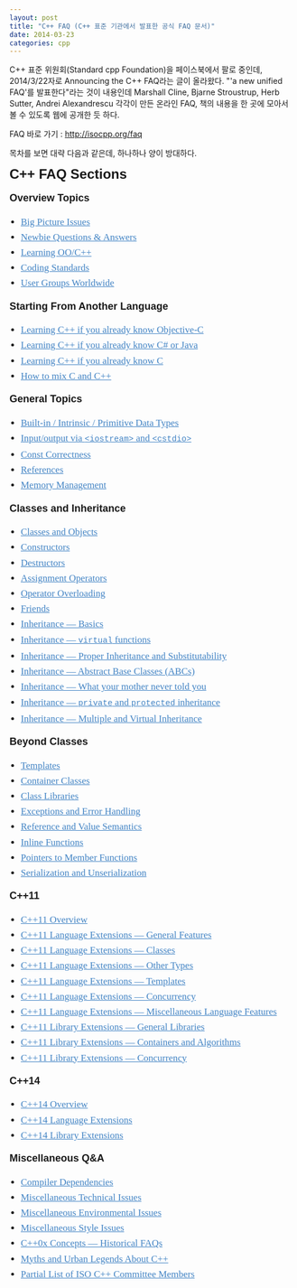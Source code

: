 ```yaml
---
layout: post
title: "C++ FAQ (C++ 표준 기관에서 발표한 공식 FAQ 문서)"
date: 2014-03-23 
categories: cpp
---
```


C++ 표준 위원회(Standard cpp Foundation)을 페이스북에서 팔로 중인데, 2014/3/22자로 Announcing the C++ FAQ라는 글이 올라왔다. "'a new unified FAQ'를 발표한다"라는 것이 내용인데 Marshall Cline, Bjarne Stroustrup, Herb Sutter, Andrei Alexandrescu 각각이 만든 온라인 FAQ, 책의 내용을 한 곳에 모아서 볼 수 있도록 웹에 공개한 듯 하다.

FAQ 바로 가기 : http://isocpp.org/faq

목차를 보면 대략 다음과 같은데, 하나하나 양이 방대하다.

<h3 style="margin: 0px 0px 17px; padding: 0px; border: 0px; font-family: proxima-nova, Helvetica, Arial, sans-serif; line-height: 1.2; font-size: 24px; vertical-align: baseline;">C++ FAQ Sections</h3><h4 style="margin: 0px 0px 17px; padding: 0px; border: 0px; font-family: proxima-nova, Helvetica, Arial, sans-serif; line-height: 1.2; font-size: 18px; vertical-align: baseline;">Overview Topics</h4><ul style="margin: 0px 0px 17px 20px; padding: 0px; border: 0px; font-family: elena-web-basic, Georgia, 'Times New Roman', serif; line-height: 27.200000762939453px; font-size: 17px; vertical-align: baseline; list-style-position: initial; list-style-image: initial;"><li style="margin: 0px; padding: 0px; border: 0px; font-family: inherit; font-style: inherit; font-variant: inherit; font-weight: inherit; line-height: inherit; vertical-align: baseline;"><a href="http://isocpp.org/wiki/faq/big-picture" title="Section: Big Picture Issues" style="margin: 0px; padding: 0px; border: 0px; font-family: inherit; font-style: inherit; font-variant: inherit; font-weight: inherit; line-height: inherit; vertical-align: baseline; color: rgb(65, 131, 196);">Big Picture Issues</a></li><li style="margin: 0px; padding: 0px; border: 0px; font-family: inherit; font-style: inherit; font-variant: inherit; font-weight: inherit; line-height: inherit; vertical-align: baseline;"><a href="http://isocpp.org/wiki/faq/newbie" title="Section: Newbie Questions &amp; Answers" style="margin: 0px; padding: 0px; border: 0px; font-family: inherit; font-style: inherit; font-variant: inherit; font-weight: inherit; line-height: inherit; vertical-align: baseline; color: rgb(65, 131, 196);">Newbie Questions &amp; Answers</a></li><li style="margin: 0px; padding: 0px; border: 0px; font-family: inherit; font-style: inherit; font-variant: inherit; font-weight: inherit; line-height: inherit; vertical-align: baseline;"><a href="http://isocpp.org/wiki/faq/how-to-learn-cpp" title="Section: Learning C++" style="margin: 0px; padding: 0px; border: 0px; font-family: inherit; font-style: inherit; font-variant: inherit; font-weight: inherit; line-height: inherit; vertical-align: baseline; color: rgb(65, 131, 196);">Learning OO/C++</a></li><li style="margin: 0px; padding: 0px; border: 0px; font-family: inherit; font-style: inherit; font-variant: inherit; font-weight: inherit; line-height: inherit; vertical-align: baseline;"><a href="http://isocpp.org/wiki/faq/coding-standards" title="Section: Coding Standards" style="margin: 0px; padding: 0px; border: 0px; font-family: inherit; font-style: inherit; font-variant: inherit; font-weight: inherit; line-height: inherit; vertical-align: baseline; color: rgb(65, 131, 196);">Coding Standards</a></li><li style="margin: 0px; padding: 0px; border: 0px; font-family: inherit; font-style: inherit; font-variant: inherit; font-weight: inherit; line-height: inherit; vertical-align: baseline;"><a href="http://isocpp.org/wiki/faq/user-groups-worldwide" title="Section: User Groups Worldwide" style="margin: 0px; padding: 0px; border: 0px; font-family: inherit; font-style: inherit; font-variant: inherit; font-weight: inherit; line-height: inherit; vertical-align: baseline; color: rgb(65, 131, 196);">User Groups Worldwide</a></li></ul><h4 style="margin: 0px 0px 17px; padding: 0px; border: 0px; font-family: proxima-nova, Helvetica, Arial, sans-serif; line-height: 1.2; font-size: 18px; vertical-align: baseline;">Starting From Another Language</h4><ul style="margin: 0px 0px 17px 20px; padding: 0px; border: 0px; font-family: elena-web-basic, Georgia, 'Times New Roman', serif; line-height: 27.200000762939453px; font-size: 17px; vertical-align: baseline; list-style-position: initial; list-style-image: initial;"><li style="margin: 0px; padding: 0px; border: 0px; font-family: inherit; font-style: inherit; font-variant: inherit; font-weight: inherit; line-height: inherit; vertical-align: baseline;"><a href="http://isocpp.org/wiki/faq/objective-c" title="Section: Learning C++ if you already know Objective-C" style="margin: 0px; padding: 0px; border: 0px; font-family: inherit; font-style: inherit; font-variant: inherit; font-weight: inherit; line-height: inherit; vertical-align: baseline; color: rgb(65, 131, 196);">Learning C++ if you already know Objective-C</a></li><li style="margin: 0px; padding: 0px; border: 0px; font-family: inherit; font-style: inherit; font-variant: inherit; font-weight: inherit; line-height: inherit; vertical-align: baseline;"><a href="http://isocpp.org/wiki/faq/csharp-java" title="Section: Learning C++ if you already know C# or Java" style="margin: 0px; padding: 0px; border: 0px; font-family: inherit; font-style: inherit; font-variant: inherit; font-weight: inherit; line-height: inherit; vertical-align: baseline; color: rgb(65, 131, 196);">Learning C++ if you already know C# or Java</a></li><li style="margin: 0px; padding: 0px; border: 0px; font-family: inherit; font-style: inherit; font-variant: inherit; font-weight: inherit; line-height: inherit; vertical-align: baseline;"><a href="http://isocpp.org/wiki/faq/c" title="Section: Learning C++ if you already know C" style="margin: 0px; padding: 0px; border: 0px; font-family: inherit; font-style: inherit; font-variant: inherit; font-weight: inherit; line-height: inherit; vertical-align: baseline; color: rgb(65, 131, 196);">Learning C++ if you already know C</a></li><li style="margin: 0px; padding: 0px; border: 0px; font-family: inherit; font-style: inherit; font-variant: inherit; font-weight: inherit; line-height: inherit; vertical-align: baseline;"><a href="http://isocpp.org/wiki/faq/mixing-c-and-cpp" title="Section: How to mix C and C++" style="margin: 0px; padding: 0px; border: 0px; font-family: inherit; font-style: inherit; font-variant: inherit; font-weight: inherit; line-height: inherit; vertical-align: baseline; color: rgb(65, 131, 196);">How to mix C and C++</a></li></ul><h4 style="margin: 0px 0px 17px; padding: 0px; border: 0px; font-family: proxima-nova, Helvetica, Arial, sans-serif; line-height: 1.2; font-size: 18px; vertical-align: baseline;">General Topics</h4><ul style="margin: 0px 0px 17px 20px; padding: 0px; border: 0px; font-family: elena-web-basic, Georgia, 'Times New Roman', serif; line-height: 27.200000762939453px; font-size: 17px; vertical-align: baseline; list-style-position: initial; list-style-image: initial;"><li style="margin: 0px; padding: 0px; border: 0px; font-family: inherit; font-style: inherit; font-variant: inherit; font-weight: inherit; line-height: inherit; vertical-align: baseline;"><a href="http://isocpp.org/wiki/faq/intrinsic-types" title="Section: Built-in / Intrinsic / Primitive Data Types" style="margin: 0px; padding: 0px; border: 0px; font-family: inherit; font-style: inherit; font-variant: inherit; font-weight: inherit; line-height: inherit; vertical-align: baseline; color: rgb(65, 131, 196);">Built-in / Intrinsic / Primitive Data Types</a></li><li style="margin: 0px; padding: 0px; border: 0px; font-family: inherit; font-style: inherit; font-variant: inherit; font-weight: inherit; line-height: inherit; vertical-align: baseline;"><a href="http://isocpp.org/wiki/faq/input-output" title="Section: Input/output via &lt;iostream&gt; and &lt;cstdio&gt;" style="margin: 0px; padding: 0px; border: 0px; font-family: inherit; font-style: inherit; font-variant: inherit; font-weight: inherit; line-height: inherit; vertical-align: baseline; color: rgb(65, 131, 196);">Input/output via&nbsp;<code style="margin: 0px; padding: 0px; border: 0px; font-family: Consolas, 'Courier New', 'Lucida Console', monospace; font-style: inherit; font-variant: inherit; font-weight: inherit; line-height: inherit; vertical-align: baseline; white-space: pre-wrap;">&lt;iostream&gt;</code>&nbsp;and&nbsp;<code style="margin: 0px; padding: 0px; border: 0px; font-family: Consolas, 'Courier New', 'Lucida Console', monospace; font-style: inherit; font-variant: inherit; font-weight: inherit; line-height: inherit; vertical-align: baseline; white-space: pre-wrap;">&lt;cstdio&gt;</code></a></li><li style="margin: 0px; padding: 0px; border: 0px; font-family: inherit; font-style: inherit; font-variant: inherit; font-weight: inherit; line-height: inherit; vertical-align: baseline;"><a href="http://isocpp.org/wiki/faq/const-correctness" title="Section: Const Correctness" style="margin: 0px; padding: 0px; border: 0px; font-family: inherit; font-style: inherit; font-variant: inherit; font-weight: inherit; line-height: inherit; vertical-align: baseline; color: rgb(65, 131, 196);">Const Correctness</a></li><li style="margin: 0px; padding: 0px; border: 0px; font-family: inherit; font-style: inherit; font-variant: inherit; font-weight: inherit; line-height: inherit; vertical-align: baseline;"><a href="http://isocpp.org/wiki/faq/references" title="Section: References" style="margin: 0px; padding: 0px; border: 0px; font-family: inherit; font-style: inherit; font-variant: inherit; font-weight: inherit; line-height: inherit; vertical-align: baseline; color: rgb(65, 131, 196);">References</a></li><li style="margin: 0px; padding: 0px; border: 0px; font-family: inherit; font-style: inherit; font-variant: inherit; font-weight: inherit; line-height: inherit; vertical-align: baseline;"><a href="http://isocpp.org/wiki/faq/freestore-mgmt" title="Section: Memory Management" style="margin: 0px; padding: 0px; border: 0px; font-family: inherit; font-style: inherit; font-variant: inherit; font-weight: inherit; line-height: inherit; vertical-align: baseline; color: rgb(65, 131, 196);">Memory Management</a></li></ul><h4 style="margin: 0px 0px 17px; padding: 0px; border: 0px; font-family: proxima-nova, Helvetica, Arial, sans-serif; line-height: 1.2; font-size: 18px; vertical-align: baseline;">Classes and Inheritance</h4><ul style="margin: 0px 0px 17px 20px; padding: 0px; border: 0px; font-family: elena-web-basic, Georgia, 'Times New Roman', serif; line-height: 27.200000762939453px; font-size: 17px; vertical-align: baseline; list-style-position: initial; list-style-image: initial;"><li style="margin: 0px; padding: 0px; border: 0px; font-family: inherit; font-style: inherit; font-variant: inherit; font-weight: inherit; line-height: inherit; vertical-align: baseline;"><a href="http://isocpp.org/wiki/faq/classes-and-objects" title="Section: Classes and Objects" style="margin: 0px; padding: 0px; border: 0px; font-family: inherit; font-style: inherit; font-variant: inherit; font-weight: inherit; line-height: inherit; vertical-align: baseline; color: rgb(65, 131, 196);">Classes and Objects</a></li><li style="margin: 0px; padding: 0px; border: 0px; font-family: inherit; font-style: inherit; font-variant: inherit; font-weight: inherit; line-height: inherit; vertical-align: baseline;"><a href="http://isocpp.org/wiki/faq/ctors" title="Section: Constructors" style="margin: 0px; padding: 0px; border: 0px; font-family: inherit; font-style: inherit; font-variant: inherit; font-weight: inherit; line-height: inherit; vertical-align: baseline; color: rgb(65, 131, 196);">Constructors</a></li><li style="margin: 0px; padding: 0px; border: 0px; font-family: inherit; font-style: inherit; font-variant: inherit; font-weight: inherit; line-height: inherit; vertical-align: baseline;"><a href="http://isocpp.org/wiki/faq/dtors" title="Section: Destructors" style="margin: 0px; padding: 0px; border: 0px; font-family: inherit; font-style: inherit; font-variant: inherit; font-weight: inherit; line-height: inherit; vertical-align: baseline; color: rgb(65, 131, 196);">Destructors</a></li><li style="margin: 0px; padding: 0px; border: 0px; font-family: inherit; font-style: inherit; font-variant: inherit; font-weight: inherit; line-height: inherit; vertical-align: baseline;"><a href="http://isocpp.org/wiki/faq/assignment-operators" title="Section: Assignment Operators" style="margin: 0px; padding: 0px; border: 0px; font-family: inherit; font-style: inherit; font-variant: inherit; font-weight: inherit; line-height: inherit; vertical-align: baseline; color: rgb(65, 131, 196);">Assignment Operators</a></li><li style="margin: 0px; padding: 0px; border: 0px; font-family: inherit; font-style: inherit; font-variant: inherit; font-weight: inherit; line-height: inherit; vertical-align: baseline;"><a href="http://isocpp.org/wiki/faq/operator-overloading" title="Section: Operator Overloading" style="margin: 0px; padding: 0px; border: 0px; font-family: inherit; font-style: inherit; font-variant: inherit; font-weight: inherit; line-height: inherit; vertical-align: baseline; color: rgb(65, 131, 196);">Operator Overloading</a></li><li style="margin: 0px; padding: 0px; border: 0px; font-family: inherit; font-style: inherit; font-variant: inherit; font-weight: inherit; line-height: inherit; vertical-align: baseline;"><a href="http://isocpp.org/wiki/faq/friends" title="Section: Friends" style="margin: 0px; padding: 0px; border: 0px; font-family: inherit; font-style: inherit; font-variant: inherit; font-weight: inherit; line-height: inherit; vertical-align: baseline; color: rgb(65, 131, 196);">Friends</a></li><li style="margin: 0px; padding: 0px; border: 0px; font-family: inherit; font-style: inherit; font-variant: inherit; font-weight: inherit; line-height: inherit; vertical-align: baseline;"><a href="http://isocpp.org/wiki/faq/basics-of-inheritance" title="Section: Inheritance — Basics" style="margin: 0px; padding: 0px; border: 0px; font-family: inherit; font-style: inherit; font-variant: inherit; font-weight: inherit; line-height: inherit; vertical-align: baseline; color: rgb(65, 131, 196);">Inheritance — Basics</a></li><li style="margin: 0px; padding: 0px; border: 0px; font-family: inherit; font-style: inherit; font-variant: inherit; font-weight: inherit; line-height: inherit; vertical-align: baseline;"><a href="http://isocpp.org/wiki/faq/virtual-functions" title="Section: Inheritance — virtual functions" style="margin: 0px; padding: 0px; border: 0px; font-family: inherit; font-style: inherit; font-variant: inherit; font-weight: inherit; line-height: inherit; vertical-align: baseline; color: rgb(65, 131, 196);">Inheritance —&nbsp;<code style="margin: 0px; padding: 0px; border: 0px; font-family: Consolas, 'Courier New', 'Lucida Console', monospace; font-style: inherit; font-variant: inherit; font-weight: inherit; line-height: inherit; vertical-align: baseline; white-space: pre-wrap;">virtual</code>&nbsp;functions</a></li><li style="margin: 0px; padding: 0px; border: 0px; font-family: inherit; font-style: inherit; font-variant: inherit; font-weight: inherit; line-height: inherit; vertical-align: baseline;"><a href="http://isocpp.org/wiki/faq/proper-inheritance" title="Section: Inheritance — Proper Inheritance and Substitutability" style="margin: 0px; padding: 0px; border: 0px; font-family: inherit; font-style: inherit; font-variant: inherit; font-weight: inherit; line-height: inherit; vertical-align: baseline; color: rgb(65, 131, 196);">Inheritance — Proper Inheritance and Substitutability</a></li><li style="margin: 0px; padding: 0px; border: 0px; font-family: inherit; font-style: inherit; font-variant: inherit; font-weight: inherit; line-height: inherit; vertical-align: baseline;"><a href="http://isocpp.org/wiki/faq/abcs" title="Section: Inheritance — Abstract Base Classes (ABCs)" style="margin: 0px; padding: 0px; border: 0px; font-family: inherit; font-style: inherit; font-variant: inherit; font-weight: inherit; line-height: inherit; vertical-align: baseline; color: rgb(65, 131, 196);">Inheritance — Abstract Base Classes (ABCs)</a></li><li style="margin: 0px; padding: 0px; border: 0px; font-family: inherit; font-style: inherit; font-variant: inherit; font-weight: inherit; line-height: inherit; vertical-align: baseline;"><a href="http://isocpp.org/wiki/faq/strange-inheritance" title="Section: Inheritance — What your mother never told you" style="margin: 0px; padding: 0px; border: 0px; font-family: inherit; font-style: inherit; font-variant: inherit; font-weight: inherit; line-height: inherit; vertical-align: baseline; color: rgb(65, 131, 196);">Inheritance — What your mother never told you</a></li><li style="margin: 0px; padding: 0px; border: 0px; font-family: inherit; font-style: inherit; font-variant: inherit; font-weight: inherit; line-height: inherit; vertical-align: baseline;"><a href="http://isocpp.org/wiki/faq/private-inheritance" title="Section: Inheritance — private and protected inheritance" style="margin: 0px; padding: 0px; border: 0px; font-family: inherit; font-style: inherit; font-variant: inherit; font-weight: inherit; line-height: inherit; vertical-align: baseline; color: rgb(65, 131, 196);">Inheritance —&nbsp;<code style="margin: 0px; padding: 0px; border: 0px; font-family: Consolas, 'Courier New', 'Lucida Console', monospace; font-style: inherit; font-variant: inherit; font-weight: inherit; line-height: inherit; vertical-align: baseline; white-space: pre-wrap;">private</code>&nbsp;and&nbsp;<code style="margin: 0px; padding: 0px; border: 0px; font-family: Consolas, 'Courier New', 'Lucida Console', monospace; font-style: inherit; font-variant: inherit; font-weight: inherit; line-height: inherit; vertical-align: baseline; white-space: pre-wrap;">protected</code>&nbsp;inheritance</a></li><li style="margin: 0px; padding: 0px; border: 0px; font-family: inherit; font-style: inherit; font-variant: inherit; font-weight: inherit; line-height: inherit; vertical-align: baseline;"><a href="http://isocpp.org/wiki/faq/multiple-inheritance" title="Section: Inheritance — Multiple and Virtual Inheritance" style="margin: 0px; padding: 0px; border: 0px; font-family: inherit; font-style: inherit; font-variant: inherit; font-weight: inherit; line-height: inherit; vertical-align: baseline; color: rgb(65, 131, 196);">Inheritance — Multiple and Virtual Inheritance</a></li></ul><h4 style="margin: 0px 0px 17px; padding: 0px; border: 0px; font-family: proxima-nova, Helvetica, Arial, sans-serif; line-height: 1.2; font-size: 18px; vertical-align: baseline;">Beyond Classes</h4><ul style="margin: 0px 0px 17px 20px; padding: 0px; border: 0px; font-family: elena-web-basic, Georgia, 'Times New Roman', serif; line-height: 27.200000762939453px; font-size: 17px; vertical-align: baseline; list-style-position: initial; list-style-image: initial;"><li style="margin: 0px; padding: 0px; border: 0px; font-family: inherit; font-style: inherit; font-variant: inherit; font-weight: inherit; line-height: inherit; vertical-align: baseline;"><a href="http://isocpp.org/wiki/faq/templates" title="Section: Templates" style="margin: 0px; padding: 0px; border: 0px; font-family: inherit; font-style: inherit; font-variant: inherit; font-weight: inherit; line-height: inherit; vertical-align: baseline; color: rgb(65, 131, 196);">Templates</a></li><li style="margin: 0px; padding: 0px; border: 0px; font-family: inherit; font-style: inherit; font-variant: inherit; font-weight: inherit; line-height: inherit; vertical-align: baseline;"><a href="http://isocpp.org/wiki/faq/containers" title="Section: Container Classes" style="margin: 0px; padding: 0px; border: 0px; font-family: inherit; font-style: inherit; font-variant: inherit; font-weight: inherit; line-height: inherit; vertical-align: baseline; color: rgb(65, 131, 196);">Container Classes</a></li><li style="margin: 0px; padding: 0px; border: 0px; font-family: inherit; font-style: inherit; font-variant: inherit; font-weight: inherit; line-height: inherit; vertical-align: baseline;"><a href="http://isocpp.org/wiki/faq/class-libraries" title="Section: Class Libraries" style="margin: 0px; padding: 0px; border: 0px; font-family: inherit; font-style: inherit; font-variant: inherit; font-weight: inherit; line-height: inherit; vertical-align: baseline; color: rgb(65, 131, 196);">Class Libraries</a></li><li style="margin: 0px; padding: 0px; border: 0px; font-family: inherit; font-style: inherit; font-variant: inherit; font-weight: inherit; line-height: inherit; vertical-align: baseline;"><a href="http://isocpp.org/wiki/faq/exceptions" title="Section: Exceptions and Error Handling" style="margin: 0px; padding: 0px; border: 0px; font-family: inherit; font-style: inherit; font-variant: inherit; font-weight: inherit; line-height: inherit; vertical-align: baseline; color: rgb(65, 131, 196);">Exceptions and Error Handling</a></li><li style="margin: 0px; padding: 0px; border: 0px; font-family: inherit; font-style: inherit; font-variant: inherit; font-weight: inherit; line-height: inherit; vertical-align: baseline;"><a href="http://isocpp.org/wiki/faq/value-vs-ref-semantics" title="Section: Reference and Value Semantics" style="margin: 0px; padding: 0px; border: 0px; font-family: inherit; font-style: inherit; font-variant: inherit; font-weight: inherit; line-height: inherit; vertical-align: baseline; color: rgb(65, 131, 196);">Reference and Value Semantics</a></li><li style="margin: 0px; padding: 0px; border: 0px; font-family: inherit; font-style: inherit; font-variant: inherit; font-weight: inherit; line-height: inherit; vertical-align: baseline;"><a href="http://isocpp.org/wiki/faq/inline-functions" title="Section: Inline Functions" style="margin: 0px; padding: 0px; border: 0px; font-family: inherit; font-style: inherit; font-variant: inherit; font-weight: inherit; line-height: inherit; vertical-align: baseline; color: rgb(65, 131, 196);">Inline Functions</a></li><li style="margin: 0px; padding: 0px; border: 0px; font-family: inherit; font-style: inherit; font-variant: inherit; font-weight: inherit; line-height: inherit; vertical-align: baseline;"><a href="http://isocpp.org/wiki/faq/pointers-to-members" title="Section: Pointers to Member Functions" style="margin: 0px; padding: 0px; border: 0px; font-family: inherit; font-style: inherit; font-variant: inherit; font-weight: inherit; line-height: inherit; vertical-align: baseline; color: rgb(65, 131, 196);">Pointers to Member Functions</a></li><li style="margin: 0px; padding: 0px; border: 0px; font-family: inherit; font-style: inherit; font-variant: inherit; font-weight: inherit; line-height: inherit; vertical-align: baseline;"><a href="http://isocpp.org/wiki/faq/serialization" title="Section: Serialization and Unserialization" style="margin: 0px; padding: 0px; border: 0px; font-family: inherit; font-style: inherit; font-variant: inherit; font-weight: inherit; line-height: inherit; vertical-align: baseline; color: rgb(65, 131, 196);">Serialization and Unserialization</a></li></ul><h4 style="margin: 0px 0px 17px; padding: 0px; border: 0px; font-family: proxima-nova, Helvetica, Arial, sans-serif; line-height: 1.2; font-size: 18px; vertical-align: baseline;">C++11</h4><ul style="margin: 0px 0px 17px 20px; padding: 0px; border: 0px; font-family: elena-web-basic, Georgia, 'Times New Roman', serif; line-height: 27.200000762939453px; font-size: 17px; vertical-align: baseline; list-style-position: initial; list-style-image: initial;"><li style="margin: 0px; padding: 0px; border: 0px; font-family: inherit; font-style: inherit; font-variant: inherit; font-weight: inherit; line-height: inherit; vertical-align: baseline;"><a href="http://isocpp.org/wiki/faq/cpp11" title="Section: C++11 Overview" style="margin: 0px; padding: 0px; border: 0px; font-family: inherit; font-style: inherit; font-variant: inherit; font-weight: inherit; line-height: inherit; vertical-align: baseline; color: rgb(65, 131, 196);">C++11 Overview</a></li><li style="margin: 0px; padding: 0px; border: 0px; font-family: inherit; font-style: inherit; font-variant: inherit; font-weight: inherit; line-height: inherit; vertical-align: baseline;"><a href="http://isocpp.org/wiki/faq/cpp11-language" title="Section: C++11 Language Extensions --- General Features" style="margin: 0px; padding: 0px; border: 0px; font-family: inherit; font-style: inherit; font-variant: inherit; font-weight: inherit; line-height: inherit; vertical-align: baseline; color: rgb(65, 131, 196);">C++11 Language Extensions — General Features</a></li><li style="margin: 0px; padding: 0px; border: 0px; font-family: inherit; font-style: inherit; font-variant: inherit; font-weight: inherit; line-height: inherit; vertical-align: baseline;"><a href="http://isocpp.org/wiki/faq/cpp11-language-classes" title="Section: C++11 Language Extensions -- Classes" style="margin: 0px; padding: 0px; border: 0px; font-family: inherit; font-style: inherit; font-variant: inherit; font-weight: inherit; line-height: inherit; vertical-align: baseline; color: rgb(65, 131, 196);">C++11 Language Extensions — Classes</a></li><li style="margin: 0px; padding: 0px; border: 0px; font-family: inherit; font-style: inherit; font-variant: inherit; font-weight: inherit; line-height: inherit; vertical-align: baseline;"><a href="http://isocpp.org/wiki/faq/cpp11-language-types" title="Section: C++11 Language Extensions --- Other Types" style="margin: 0px; padding: 0px; border: 0px; font-family: inherit; font-style: inherit; font-variant: inherit; font-weight: inherit; line-height: inherit; vertical-align: baseline; color: rgb(65, 131, 196);">C++11 Language Extensions — Other Types</a></li><li style="margin: 0px; padding: 0px; border: 0px; font-family: inherit; font-style: inherit; font-variant: inherit; font-weight: inherit; line-height: inherit; vertical-align: baseline;"><a href="http://isocpp.org/wiki/faq/cpp11-language-templates" title="Section: C++11 Language Extensions -- Templates" style="margin: 0px; padding: 0px; border: 0px; font-family: inherit; font-style: inherit; font-variant: inherit; font-weight: inherit; line-height: inherit; vertical-align: baseline; color: rgb(65, 131, 196);">C++11 Language Extensions — Templates</a></li><li style="margin: 0px; padding: 0px; border: 0px; font-family: inherit; font-style: inherit; font-variant: inherit; font-weight: inherit; line-height: inherit; vertical-align: baseline;"><a href="http://isocpp.org/wiki/faq/cpp11-language-concurrency" title="Section: C++11 Language Extensions --- Concurrency" style="margin: 0px; padding: 0px; border: 0px; font-family: inherit; font-style: inherit; font-variant: inherit; font-weight: inherit; line-height: inherit; vertical-align: baseline; color: rgb(65, 131, 196);">C++11 Language Extensions — Concurrency</a></li><li style="margin: 0px; padding: 0px; border: 0px; font-family: inherit; font-style: inherit; font-variant: inherit; font-weight: inherit; line-height: inherit; vertical-align: baseline;"><a href="http://isocpp.org/wiki/faq/cpp11-language-misc" title="Section: C++11 Language Extensions --- Miscellaneous Language Features" style="margin: 0px; padding: 0px; border: 0px; font-family: inherit; font-style: inherit; font-variant: inherit; font-weight: inherit; line-height: inherit; vertical-align: baseline; color: rgb(65, 131, 196);">C++11 Language Extensions — Miscellaneous Language Features</a></li><li style="margin: 0px; padding: 0px; border: 0px; font-family: inherit; font-style: inherit; font-variant: inherit; font-weight: inherit; line-height: inherit; vertical-align: baseline;"><a href="http://isocpp.org/wiki/faq/cpp11-library" title="Section: C++11 Library Extensions --- General Libraries" style="margin: 0px; padding: 0px; border: 0px; font-family: inherit; font-style: inherit; font-variant: inherit; font-weight: inherit; line-height: inherit; vertical-align: baseline; color: rgb(65, 131, 196);">C++11 Library Extensions — General Libraries</a></li><li style="margin: 0px; padding: 0px; border: 0px; font-family: inherit; font-style: inherit; font-variant: inherit; font-weight: inherit; line-height: inherit; vertical-align: baseline;"><a href="http://isocpp.org/wiki/faq/cpp11-library-stl" title="Section: C++11 Standard Library Extensions --- Containers and Algorithms" style="margin: 0px; padding: 0px; border: 0px; font-family: inherit; font-style: inherit; font-variant: inherit; font-weight: inherit; line-height: inherit; vertical-align: baseline; color: rgb(65, 131, 196);">C++11 Library Extensions — Containers and Algorithms</a></li><li style="margin: 0px; padding: 0px; border: 0px; font-family: inherit; font-style: inherit; font-variant: inherit; font-weight: inherit; line-height: inherit; vertical-align: baseline;"><a href="http://isocpp.org/wiki/faq/cpp11-library-concurrency" title="Section: C++11 Standard Library Extensions --- Concurrency" style="margin: 0px; padding: 0px; border: 0px; font-family: inherit; font-style: inherit; font-variant: inherit; font-weight: inherit; line-height: inherit; vertical-align: baseline; color: rgb(65, 131, 196);">C++11 Library Extensions — Concurrency</a></li></ul><h4 style="margin: 0px 0px 17px; padding: 0px; border: 0px; font-family: proxima-nova, Helvetica, Arial, sans-serif; line-height: 1.2; font-size: 18px; vertical-align: baseline;">C++14</h4><ul style="margin: 0px 0px 17px 20px; padding: 0px; border: 0px; font-family: elena-web-basic, Georgia, 'Times New Roman', serif; line-height: 27.200000762939453px; font-size: 17px; vertical-align: baseline; list-style-position: initial; list-style-image: initial;"><li style="margin: 0px; padding: 0px; border: 0px; font-family: inherit; font-style: inherit; font-variant: inherit; font-weight: inherit; line-height: inherit; vertical-align: baseline;"><a href="http://isocpp.org/wiki/faq/cpp14" title="Section: C++14 Overview" style="margin: 0px; padding: 0px; border: 0px; font-family: inherit; font-style: inherit; font-variant: inherit; font-weight: inherit; line-height: inherit; vertical-align: baseline; color: rgb(65, 131, 196);">C++14 Overview</a></li><li style="margin: 0px; padding: 0px; border: 0px; font-family: inherit; font-style: inherit; font-variant: inherit; font-weight: inherit; line-height: inherit; vertical-align: baseline;"><a href="http://isocpp.org/wiki/faq/cpp14-language" title="Section: C++14 Language Extensions" style="margin: 0px; padding: 0px; border: 0px; font-family: inherit; font-style: inherit; font-variant: inherit; font-weight: inherit; line-height: inherit; vertical-align: baseline; color: rgb(65, 131, 196);">C++14 Language Extensions</a></li><li style="margin: 0px; padding: 0px; border: 0px; font-family: inherit; font-style: inherit; font-variant: inherit; font-weight: inherit; line-height: inherit; vertical-align: baseline;"><a href="http://isocpp.org/wiki/faq/cpp14-library" title="Section: C++14 Library Extensions" style="margin: 0px; padding: 0px; border: 0px; font-family: inherit; font-style: inherit; font-variant: inherit; font-weight: inherit; line-height: inherit; vertical-align: baseline; color: rgb(65, 131, 196);">C++14 Library Extensions</a></li></ul><h4 style="margin: 0px 0px 17px; padding: 0px; border: 0px; font-family: proxima-nova, Helvetica, Arial, sans-serif; line-height: 1.2; font-size: 18px; vertical-align: baseline;">Miscellaneous Q&amp;A</h4><ul style="margin: 0px 0px 17px 20px; padding: 0px; border: 0px; font-family: elena-web-basic, Georgia, 'Times New Roman', serif; line-height: 27.200000762939453px; font-size: 17px; vertical-align: baseline; list-style-position: initial; list-style-image: initial;"><li style="margin: 0px; padding: 0px; border: 0px; font-family: inherit; font-style: inherit; font-variant: inherit; font-weight: inherit; line-height: inherit; vertical-align: baseline;"><a href="http://isocpp.org/wiki/faq/compiler-dependencies" title="Section: Compiler Dependencies" style="margin: 0px; padding: 0px; border: 0px; font-family: inherit; font-style: inherit; font-variant: inherit; font-weight: inherit; line-height: inherit; vertical-align: baseline; color: rgb(65, 131, 196);">Compiler Dependencies</a></li><li style="margin: 0px; padding: 0px; border: 0px; font-family: inherit; font-style: inherit; font-variant: inherit; font-weight: inherit; line-height: inherit; vertical-align: baseline;"><a href="http://isocpp.org/wiki/faq/misc-technical-issues" title="Section: Miscellaneous Technical Issues" style="margin: 0px; padding: 0px; border: 0px; font-family: inherit; font-style: inherit; font-variant: inherit; font-weight: inherit; line-height: inherit; vertical-align: baseline; color: rgb(65, 131, 196);">Miscellaneous Technical Issues</a></li><li style="margin: 0px; padding: 0px; border: 0px; font-family: inherit; font-style: inherit; font-variant: inherit; font-weight: inherit; line-height: inherit; vertical-align: baseline;"><a href="http://isocpp.org/wiki/faq/misc-environmental-issues" title="Section: Miscellaneous Environmental Issues" style="margin: 0px; padding: 0px; border: 0px; font-family: inherit; font-style: inherit; font-variant: inherit; font-weight: inherit; line-height: inherit; vertical-align: baseline; color: rgb(65, 131, 196);">Miscellaneous Environmental Issues</a></li><li style="margin: 0px; padding: 0px; border: 0px; font-family: inherit; font-style: inherit; font-variant: inherit; font-weight: inherit; line-height: inherit; vertical-align: baseline;"><a href="http://isocpp.org/wiki/faq/style-and-techniques" title="Section: Miscellaneous Style Issues" style="margin: 0px; padding: 0px; border: 0px; font-family: inherit; font-style: inherit; font-variant: inherit; font-weight: inherit; line-height: inherit; vertical-align: baseline; color: rgb(65, 131, 196);">Miscellaneous Style Issues</a></li><li style="margin: 0px; padding: 0px; border: 0px; font-family: inherit; font-style: inherit; font-variant: inherit; font-weight: inherit; line-height: inherit; vertical-align: baseline;"><a href="http://isocpp.org/wiki/faq/cpp0x-concepts-history" title="Section: C++0x Concepts --- Historical FAQs" style="margin: 0px; padding: 0px; border: 0px; font-family: inherit; font-style: inherit; font-variant: inherit; font-weight: inherit; line-height: inherit; vertical-align: baseline; color: rgb(65, 131, 196);">C++0x Concepts — Historical FAQs</a></li><li style="margin: 0px; padding: 0px; border: 0px; font-family: inherit; font-style: inherit; font-variant: inherit; font-weight: inherit; line-height: inherit; vertical-align: baseline;"><a href="http://isocpp.org/wiki/faq/myths" title="Section: Myths and urban legends about C++" style="margin: 0px; padding: 0px; border: 0px; font-family: inherit; font-style: inherit; font-variant: inherit; font-weight: inherit; line-height: inherit; vertical-align: baseline; color: rgb(65, 131, 196);">Myths and Urban Legends About C++</a></li><li style="margin: 0px; padding: 0px; border: 0px; font-family: inherit; font-style: inherit; font-variant: inherit; font-weight: inherit; line-height: inherit; vertical-align: baseline;"><a href="http://isocpp.org/wiki/faq/wg21" title="Section: WG21 Members" style="margin: 0px; padding: 0px; border: 0px; font-family: inherit; font-style: inherit; font-variant: inherit; font-weight: inherit; line-height: inherit; vertical-align: baseline; color: rgb(65, 131, 196);">Partial List of ISO C++ Committee Members</a></li></ul>
